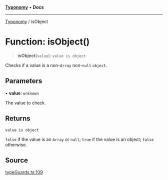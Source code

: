 [**Typonomy**](../README.md) • **Docs**

***

[Typonomy](../globals.md) / isObject

# Function: isObject()

> **isObject**(`value`): `value is object`

Checks if a value is a non-`Array` non-`null` `object`.

## Parameters

• **value**: `unknown`

The value to check.

## Returns

`value is object`

`false` if the value is an `Array` or `null`; `true` if the value is an object; `false` otherwise.

## Source

[typeGuards.ts:109](https://github.com/softcraft-development/typonomy/blob/862c1ddee53805e60a02ad4f6ec1cd71d6a929be/src/typeGuards.ts#L109)
